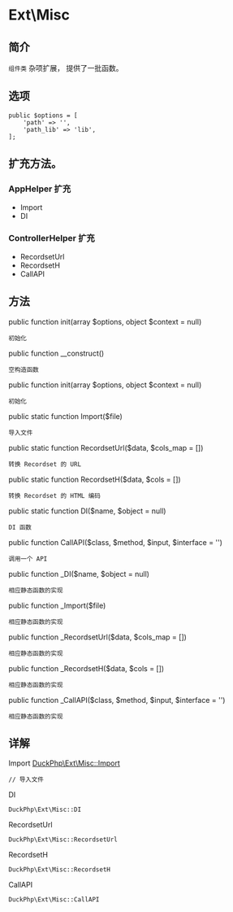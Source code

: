 # Ext\Misc

## 简介
`组件类` 杂项扩展， 提供了一批函数。

## 选项
    public $options = [
        'path' => '',
        'path_lib' => 'lib',
    ];
##  扩充方法。
### AppHelper 扩充

- Import
- DI

### ControllerHelper 扩充

- RecordsetUrl
- RecordsetH
- CallAPI

## 方法

public function init(array $options, object $context = null)

    初始化
public function __construct()

    空构造函数
public function init(array $options, object $context = null)

    初始化
public static function Import($file)

    导入文件
public static function RecordsetUrl($data, $cols_map = [])

    转换 Recordset 的 URL
public static function RecordsetH($data, $cols = [])

    转换 Recordset 的 HTML 编码
public static function DI($name, $object = null)

    DI 函数
public function CallAPI($class, $method, $input, $interface = '')

    调用一个 API
public function _DI($name, $object = null)

    相应静态函数的实现
public function _Import($file)

    相应静态函数的实现
public function _RecordsetUrl($data, $cols_map = [])

    相应静态函数的实现
public function _RecordsetH($data, $cols = [])

    相应静态函数的实现
public function _CallAPI($class, $method, $input, $interface = '')

    相应静态函数的实现
    
## 详解

Import [DuckPhp\Ext\Misc::Import](Ext-Misc.md#Import)

    // 导入文件
DI

    DuckPhp\Ext\Misc::DI
RecordsetUrl
    
    DuckPhp\Ext\Misc::RecordsetUrl
RecordsetH
    
    DuckPhp\Ext\Misc::RecordsetH
CallAPI
    
    DuckPhp\Ext\Misc::CallAPI
